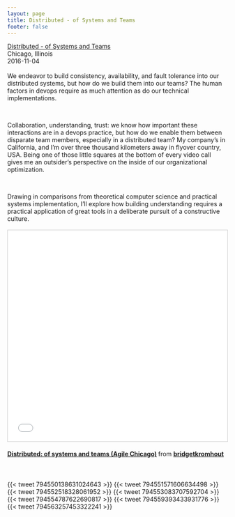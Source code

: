 ```yaml
---
layout: page
title: Distributed - of Systems and Teams
footer: false
---
```


<div class="views-field views-field-nothing">        <span class="field-content views-field-field-details"><a href="http://agiledaychicago.org/">Distributed - of Systems and Teams</a><br>Chicago, Illinois<br><span class="date-display-start">2016-11-04</span></span></div>

<br>
We endeavor to build consistency, availability, and fault tolerance into our distributed systems, but how do we build them into our teams? The human factors in devops require as much attention as do our technical implementations.
<p>
<br>

Collaboration, understanding, trust: we know how important these interactions are in a devops practice, but how do we enable them between disparate team members, especially in a distributed team? My company’s in California, and I’m over three thousand kilometers away in flyover country, USA. Being one of those little squares at the bottom of every video call gives me an outsider’s perspective on the inside of our organizational optimization.

<br>
<p>
Drawing in comparisons from theoretical computer science and practical systems implementation, I’ll explore how building understanding requires a practical application of great tools in a deliberate pursuit of a constructive culture.

<br>
<br>
<iframe src="//www.slideshare.net/slideshow/embed_code/key/nitpfJ0WCQAkJZ" width="595" height="485" frameborder="0" marginwidth="0" marginheight="0" scrolling="no" style="border:1px solid #CCC; border-width:1px; margin-bottom:5px; max-width: 100%;" allowfullscreen> </iframe> <div style="margin-bottom:5px"> <strong> <a href="//www.slideshare.net/bridgetkromhout/distributed-of-systems-and-teams-agile-chicago" title="Distributed: of systems and teams (Agile Chicago)" target="_blank">Distributed: of systems and teams (Agile Chicago)</a> </strong> from <strong><a target="_blank" href="//www.slideshare.net/bridgetkromhout">bridgetkromhout</a></strong> </div>

<br>
<br>

{{< tweet 794550138631024643 >}}
{{< tweet 794551571606634498 >}}
{{< tweet 794552518328061952 >}}
{{< tweet 794553083707592704 >}}
{{< tweet 794554787622690817 >}}
{{< tweet 794559393433931776 >}}
{{< tweet 794563257453322241 >}}
